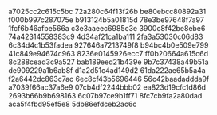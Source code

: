 a7025cc2c615c5bc
72a280c64f13f26b
be80ebcc80892a31
f000b997c287075e
b913124b5a01815d
78e3be97648f7a97
1fcf6b46afbe566a
c3e3aaeec6985c3e
3900c8f42be8ebe6
74a42314558383c9
4d34af21ca1ba111
2fa3a53030c06d83
6c34d4c1b53fadea
927646a7213749f8
b94bc4b0e509e799
41c849e94674c963
8236e0145926ecc7
ff0b20664a615c6d
8c288cead3c9a527
bab189eed21b439e
9b7c37438a49b51a
de909229a1b6ab8f
d1a2d51c4ad149d2
61da222ae65b5a4a
f2a6442dc863c7ac
6ec8cf43b5696446
56c42baadaddda9f
a7039f66ac37a6e9
07cb4df2244bbb02
ea823d19cfc1d86d
2693b66b9b698163
6c07b97ce9b1ff71
8fc7cb9fa2a80dad
aca5f4fbd95ef5e8
5db86efdceb2ac6c
